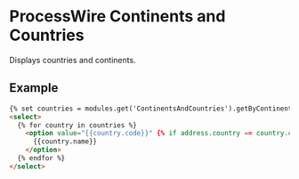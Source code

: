 # ProcessWire Continents and Countries

Displays countries and continents. 

## Example

```html
{% set countries = modules.get('ContinentsAndCountries').getByContinent('eu') %}
<select>
  {% for country in countries %}
    <option value="{{country.code}}" {% if address.country == country.code %}selected="selected"{% endif %}>
      {{country.name}}
    </option>
  {% endfor %}
</select>
```
